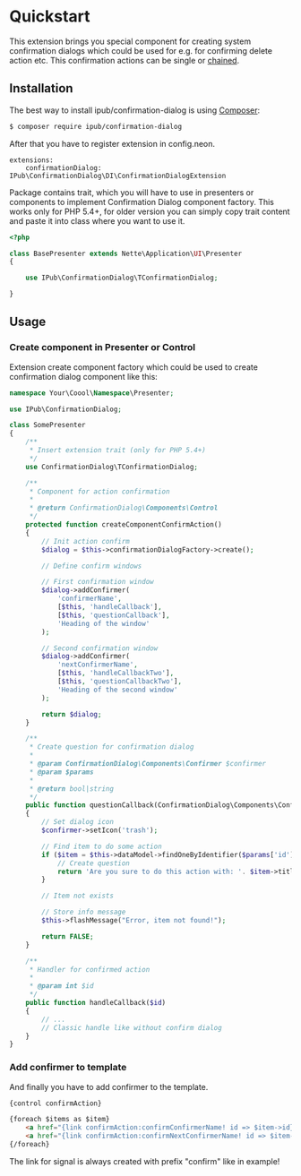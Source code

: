# Quickstart

This extension brings you special component for creating system confirmation dialogs which could be used for e.g. for confirming delete action etc. This confirmation actions can be single or [chained](https://github.com/iPublikuj/confirmation-dialog/blob/master/docs/en/chaining.md).

## Installation

The best way to install ipub/confirmation-dialog is using [Composer](http://getcomposer.org/):

```sh
$ composer require ipub/confirmation-dialog
```

After that you have to register extension in config.neon.

```neon
extensions:
    confirmationDialog: IPub\ConfirmationDialog\DI\ConfirmationDialogExtension
```

Package contains trait, which you will have to use in presenters or components to implement Confirmation Dialog component factory. This works only for PHP 5.4+, for older version you can simply copy trait content and paste it into class where you want to use it.

```php
<?php

class BasePresenter extends Nette\Application\UI\Presenter
{

    use IPub\ConfirmationDialog\TConfirmationDialog;

}
```

## Usage

### Create component in Presenter or Control

Extension create component factory which could be used to create confirmation dialog component like this:

```php
namespace Your\Coool\Namespace\Presenter;

use IPub\ConfirmationDialog;

class SomePresenter
{
    /**
     * Insert extension trait (only for PHP 5.4+)
     */
    use ConfirmationDialog\TConfirmationDialog;

    /**
     * Component for action confirmation
     *
     * @return ConfirmationDialog\Components\Control
     */
    protected function createComponentConfirmAction()
    {
        // Init action confirm
        $dialog = $this->confirmationDialogFactory->create();

        // Define confirm windows

        // First confirmation window
        $dialog->addConfirmer(
            'confirmerName',
            [$this, 'handleCallback'],
            [$this, 'questionCallback'],
            'Heading of the window'
        );

        // Second confirmation window
        $dialog->addConfirmer(
            'nextConfirmerName',
            [$this, 'handleCallbackTwo'],
            [$this, 'questionCallbackTwo'],
            'Heading of the second window'
        );

        return $dialog;
    }

    /**
     * Create question for confirmation dialog
     *
     * @param ConfirmationDialog\Components\Confirmer $confirmer
     * @param $params
     *
     * @return bool|string
     */
    public function questionCallback(ConfirmationDialog\Components\Confirmer $confirmer, $params)
    {
        // Set dialog icon
        $confirmer->setIcon('trash');

        // Find item to do some action
        if ($item = $this->dataModel->findOneByIdentifier($params['id'])) {
            // Create question
            return 'Are you sure to do this action with: '. $item->title;
        }

        // Item not exists

        // Store info message
        $this->flashMessage("Error, item not found!");

        return FALSE;
    }

    /**
     * Handler for confirmed action
     *
     * @param int $id
     */
    public function handleCallback($id)
    {
        // ...
        // Classic handle like without confirm dialog
    }
}
```

### Add confirmer to template

And finally you have to add confirmer to the template.

```html
{control confirmAction}

{foreach $items as $item}
    <a href="{link confirmAction:confirmConfirmerName! id => $item->id}">Do something with item {$item->title}</a>
    <a href="{link confirmAction:confirmNextConfirmerName! id => $item->id}">Do something else with item {$item->title}</a>
{/foreach}
```

The link for signal is always created with prefix "confirm" like in example!
